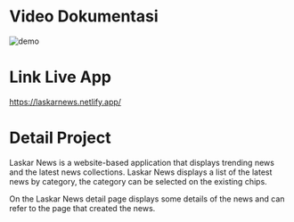 # Video Dokumentasi
![demo](public/laskarnews.gif)

# Link Live App
https://laskarnews.netlify.app/

# Detail Project
Laskar News is a website-based application that displays trending news and the latest news collections. Laskar News displays a list of the latest news by category, the category can be selected on the existing chips.

On the Laskar News detail page displays some details of the news and can refer to the page that created the news.
